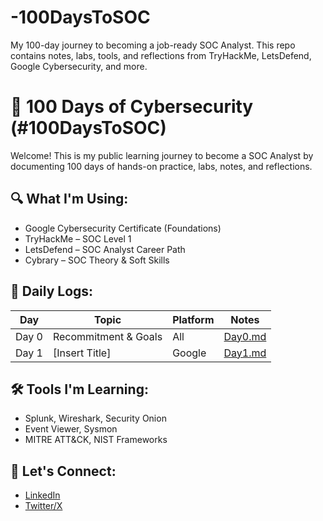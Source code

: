# -100DaysToSOC
My 100-day journey to becoming a job-ready SOC Analyst. This repo contains notes, labs, tools, and reflections from TryHackMe, LetsDefend, Google Cybersecurity, and more.
# 🚀 100 Days of Cybersecurity (#100DaysToSOC)

Welcome! This is my public learning journey to become a SOC Analyst by documenting 100 days of hands-on practice, labs, notes, and reflections.

## 🔍 What I'm Using:
- Google Cybersecurity Certificate (Foundations)
- TryHackMe – SOC Level 1
- LetsDefend – SOC Analyst Career Path
- Cybrary – SOC Theory & Soft Skills

## 📅 Daily Logs:

| Day | Topic | Platform | Notes |
|-----|-------|----------|-------|
| Day 0 | Recommitment & Goals | All | [Day0.md](./Day0.md) |
| Day 1 | [Insert Title] | Google | [Day1.md](./Day1.md) |

## 🛠️ Tools I'm Learning:
- Splunk, Wireshark, Security Onion
- Event Viewer, Sysmon
- MITRE ATT&CK, NIST Frameworks

## 🤝 Let's Connect:
- [LinkedIn](https://www.linkedin.com/in/rabiu-quadri-6889242a7)
- [Twitter/X](https://x.com/RabiuQ33544)

